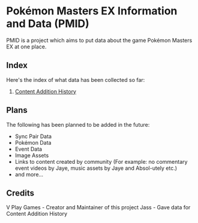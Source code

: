 # Pokémon Masters EX Information and Data (PMID)

PMID is a project which aims to put data about the game Pokémon Masters EX at one place.
## Index
Here's the index of what data has been collected so far:
1. [Content Addition History](https://github.com/V-Play-Games/pokemon-masters-info/blob/release/Content%20History.md)
## Plans
The following has been planned to be added in the future:
- Sync Pair Data
- Pokémon Data
- Event Data
- Image Assets
- Links to content created by community (For example: no commentary event videos by Jaye, music assets by Jaye and Absol-utely etc.)
- and more...
## Credits
V Play Games - Creator and Maintainer of this project
Jass - Gave data for Content Addition History
